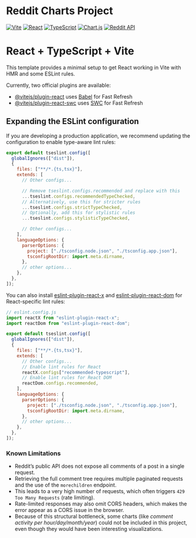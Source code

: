 # Reddit Charts Project

[![Vite](https://img.shields.io/badge/Vite-646CFF?logo=vite&logoColor=white)](https://vitejs.dev/)
[![React](https://img.shields.io/badge/React-20232A?logo=react&logoColor=61DAFB)](https://react.dev/)
[![TypeScript](https://img.shields.io/badge/TypeScript-3178C6?logo=typescript&logoColor=white)](https://www.typescriptlang.org/)
[![Chart.js](https://img.shields.io/badge/Chart.js-FF6384?logo=chartdotjs&logoColor=white)](https://www.chartjs.org/)
[![Reddit API](https://img.shields.io/badge/Reddit%20API-FF4500?logo=reddit&logoColor=white)](https://www.reddit.com/dev/api/)

# React + TypeScript + Vite

This template provides a minimal setup to get React working in Vite with HMR and some ESLint rules.

Currently, two official plugins are available:

- [@vitejs/plugin-react](https://github.com/vitejs/vite-plugin-react/blob/main/packages/plugin-react) uses [Babel](https://babeljs.io/) for Fast Refresh
- [@vitejs/plugin-react-swc](https://github.com/vitejs/vite-plugin-react/blob/main/packages/plugin-react-swc) uses [SWC](https://swc.rs/) for Fast Refresh

## Expanding the ESLint configuration

If you are developing a production application, we recommend updating the configuration to enable type-aware lint rules:

```js
export default tseslint.config([
  globalIgnores(["dist"]),
  {
    files: ["**/*.{ts,tsx}"],
    extends: [
      // Other configs...

      // Remove tseslint.configs.recommended and replace with this
      ...tseslint.configs.recommendedTypeChecked,
      // Alternatively, use this for stricter rules
      ...tseslint.configs.strictTypeChecked,
      // Optionally, add this for stylistic rules
      ...tseslint.configs.stylisticTypeChecked,

      // Other configs...
    ],
    languageOptions: {
      parserOptions: {
        project: ["./tsconfig.node.json", "./tsconfig.app.json"],
        tsconfigRootDir: import.meta.dirname,
      },
      // other options...
    },
  },
]);
```

You can also install [eslint-plugin-react-x](https://github.com/Rel1cx/eslint-react/tree/main/packages/plugins/eslint-plugin-react-x) and [eslint-plugin-react-dom](https://github.com/Rel1cx/eslint-react/tree/main/packages/plugins/eslint-plugin-react-dom) for React-specific lint rules:

```js
// eslint.config.js
import reactX from "eslint-plugin-react-x";
import reactDom from "eslint-plugin-react-dom";

export default tseslint.config([
  globalIgnores(["dist"]),
  {
    files: ["**/*.{ts,tsx}"],
    extends: [
      // Other configs...
      // Enable lint rules for React
      reactX.configs["recommended-typescript"],
      // Enable lint rules for React DOM
      reactDom.configs.recommended,
    ],
    languageOptions: {
      parserOptions: {
        project: ["./tsconfig.node.json", "./tsconfig.app.json"],
        tsconfigRootDir: import.meta.dirname,
      },
      // other options...
    },
  },
]);
```

### Known Limitations

- Reddit’s public API does not expose all comments of a post in a single request.
- Retrieving the full comment tree requires multiple paginated requests and the use of the `morechildren` endpoint.
- This leads to a very high number of requests, which often triggers `429 Too Many Requests` (rate limiting).
- Rate-limited responses may also omit CORS headers, which makes the error appear as a CORS issue in the browser.
- Because of this structural bottleneck, some charts (like _comment activity per hour/day/month/year_) could not be included in this project, even though they would have been interesting visualizations.
